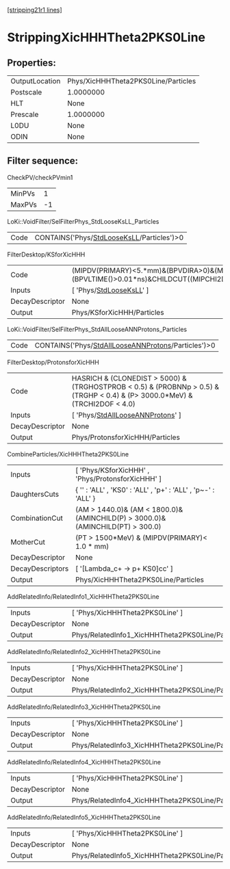 [[stripping21r1 lines]](./stripping21r1-index)

# StrippingXicHHHTheta2PKS0Line

## Properties:

|                |                                     |
|----------------|-------------------------------------|
| OutputLocation | Phys/XicHHHTheta2PKS0Line/Particles |
| Postscale      | 1.0000000                           |
| HLT            | None                                |
| Prescale       | 1.0000000                           |
| L0DU           | None                                |
| ODIN           | None                                |

## Filter sequence:

CheckPV/checkPVmin1

|        |     |
|--------|-----|
| MinPVs | 1   |
| MaxPVs | -1  |

LoKi::VoidFilter/SelFilterPhys_StdLooseKsLL_Particles

|      |                                                                                            |
|------|--------------------------------------------------------------------------------------------|
| Code | CONTAINS('Phys/[StdLooseKsLL](./stripping21r1-commonparticles-stdlooseksll)/Particles')\>0 |

FilterDesktop/KSforXicHHH

|                 |                                                                                                                                                                                                                                                                                            |
|-----------------|--------------------------------------------------------------------------------------------------------------------------------------------------------------------------------------------------------------------------------------------------------------------------------------------|
| Code            | (MIPDV(PRIMARY)\<5.\*mm)&(BPVDIRA\>0)&(MM\>487.\*MeV)&(MM\<507.\*MeV)&(VFASPF(VCHI2PDOF)\<10.)&(P\>4000.\*MeV)&(PT\>1500.\*MeV)&(BPVLTIME()\>0.01\*ns)&CHILDCUT((MIPCHI2DV(PRIMARY)\>50.),1)&CHILDCUT((MIPCHI2DV(PRIMARY)\>50.),2)&CHILDCUT((TRCHI2DOF\<4.),1)&CHILDCUT((TRCHI2DOF\<4.),2) |
| Inputs          | [ 'Phys/[StdLooseKsLL](./stripping21r1-commonparticles-stdlooseksll)' ]                                                                                                                                                                                                                  |
| DecayDescriptor | None                                                                                                                                                                                                                                                                                       |
| Output          | Phys/KSforXicHHH/Particles                                                                                                                                                                                                                                                                 |

LoKi::VoidFilter/SelFilterPhys_StdAllLooseANNProtons_Particles

|      |                                                                                                              |
|------|--------------------------------------------------------------------------------------------------------------|
| Code | CONTAINS('Phys/[StdAllLooseANNProtons](./stripping21r1-commonparticles-stdalllooseannprotons)/Particles')\>0 |

FilterDesktop/ProtonsforXicHHH

|                 |                                                                                                                                  |
|-----------------|----------------------------------------------------------------------------------------------------------------------------------|
| Code            | HASRICH & (CLONEDIST \> 5000) & (TRGHOSTPROB \< 0.5) & (PROBNNp \> 0.5) &(TRGHP \< 0.4) & (P\> 3000.0\*MeV) & (TRCHI2DOF \< 4.0) |
| Inputs          | [ 'Phys/[StdAllLooseANNProtons](./stripping21r1-commonparticles-stdalllooseannprotons)' ]                                      |
| DecayDescriptor | None                                                                                                                             |
| Output          | Phys/ProtonsforXicHHH/Particles                                                                                                  |

CombineParticles/XicHHHTheta2PKS0Line

|                  |                                                                                    |
|------------------|------------------------------------------------------------------------------------|
| Inputs           | [ 'Phys/KSforXicHHH' , 'Phys/ProtonsforXicHHH' ]                                 |
| DaughtersCuts    | { '' : 'ALL' , 'KS0' : 'ALL' , 'p+' : 'ALL' , 'p~-' : 'ALL' }                      |
| CombinationCut   | (AM \> 1440.0)& (AM \< 1800.0)& (AMINCHILD(P) \> 3000.0)& (AMINCHILD(PT) \> 300.0) |
| MotherCut        | (PT \> 1500\*MeV) & (MIPDV(PRIMARY)\< 1.0 \* mm)                                   |
| DecayDescriptor  | None                                                                               |
| DecayDescriptors | [ '[Lambda_c+ -\> p+ KS0]cc' ]                                                 |
| Output           | Phys/XicHHHTheta2PKS0Line/Particles                                                |

AddRelatedInfo/RelatedInfo1_XicHHHTheta2PKS0Line

|                 |                                                  |
|-----------------|--------------------------------------------------|
| Inputs          | [ 'Phys/XicHHHTheta2PKS0Line' ]                |
| DecayDescriptor | None                                             |
| Output          | Phys/RelatedInfo1_XicHHHTheta2PKS0Line/Particles |

AddRelatedInfo/RelatedInfo2_XicHHHTheta2PKS0Line

|                 |                                                  |
|-----------------|--------------------------------------------------|
| Inputs          | [ 'Phys/XicHHHTheta2PKS0Line' ]                |
| DecayDescriptor | None                                             |
| Output          | Phys/RelatedInfo2_XicHHHTheta2PKS0Line/Particles |

AddRelatedInfo/RelatedInfo3_XicHHHTheta2PKS0Line

|                 |                                                  |
|-----------------|--------------------------------------------------|
| Inputs          | [ 'Phys/XicHHHTheta2PKS0Line' ]                |
| DecayDescriptor | None                                             |
| Output          | Phys/RelatedInfo3_XicHHHTheta2PKS0Line/Particles |

AddRelatedInfo/RelatedInfo4_XicHHHTheta2PKS0Line

|                 |                                                  |
|-----------------|--------------------------------------------------|
| Inputs          | [ 'Phys/XicHHHTheta2PKS0Line' ]                |
| DecayDescriptor | None                                             |
| Output          | Phys/RelatedInfo4_XicHHHTheta2PKS0Line/Particles |

AddRelatedInfo/RelatedInfo5_XicHHHTheta2PKS0Line

|                 |                                                  |
|-----------------|--------------------------------------------------|
| Inputs          | [ 'Phys/XicHHHTheta2PKS0Line' ]                |
| DecayDescriptor | None                                             |
| Output          | Phys/RelatedInfo5_XicHHHTheta2PKS0Line/Particles |
